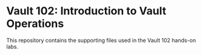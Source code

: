 # Vault 102: Introduction to Vault Operations

This repository contains the supporting files used in the Vault 102 hands-on labs.
